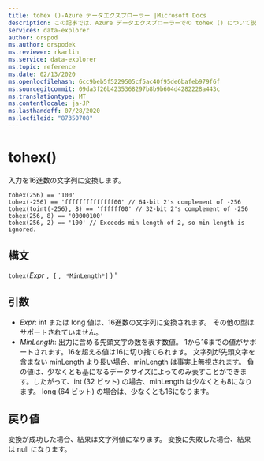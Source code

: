 ```yaml
---
title: tohex ()-Azure データエクスプローラー |Microsoft Docs
description: この記事では、Azure データエクスプローラーでの tohex () について説明します。
services: data-explorer
author: orspod
ms.author: orspodek
ms.reviewer: rkarlin
ms.service: data-explorer
ms.topic: reference
ms.date: 02/13/2020
ms.openlocfilehash: 6cc9beb5f5229505cf5ac40f95de6bafeb979f6f
ms.sourcegitcommit: 09da3f26b4235368297b8b9b604d4282228a443c
ms.translationtype: MT
ms.contentlocale: ja-JP
ms.lasthandoff: 07/28/2020
ms.locfileid: "87350708"
---
```

# <a name="tohex"></a>tohex()

入力を16進数の文字列に変換します。

```kusto
tohex(256) == '100'
tohex(-256) == 'ffffffffffffff00' // 64-bit 2's complement of -256
tohex(toint(-256), 8) == 'ffffff00' // 32-bit 2's complement of -256
tohex(256, 8) == '00000100'
tohex(256, 2) == '100' // Exceeds min length of 2, so min length is ignored.
```

## <a name="syntax"></a>構文

`tohex(`*Expr* `, [` , ` *MinLength*]` ) '

## <a name="arguments"></a>引数

* *Expr*: int または long 値は、16進数の文字列に変換されます。  その他の型はサポートされていません。
* *MinLength*: 出力に含める先頭文字の数を表す数値。  1から16までの値がサポートされます。16を超える値は16に切り捨てられます。  文字列が先頭文字を含まない minLength より長い場合、minLength は事実上無視されます。  負の値は、少なくとも基になるデータサイズによってのみ表すことができます。したがって、int (32 ビット) の場合、minLength は少なくとも8になります。 long (64 ビット) の場合は、少なくとも16になります。

## <a name="returns"></a>戻り値

変換が成功した場合、結果は文字列値になります。
変換に失敗した場合、結果は null になります。